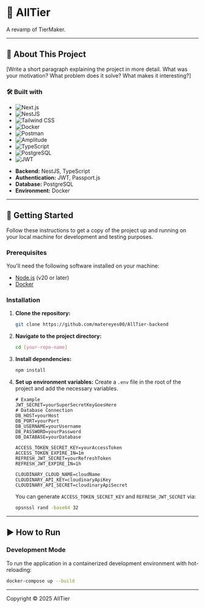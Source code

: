 # 🚀 AllTier

A revamp of TierMaker.

---

## 📖 About This Project

[Write a short paragraph explaining the project in more detail. What was your motivation? What problem does it solve? What makes it interesting?]

### 🛠️ Built with
* ![Next.js](https://img.shields.io/badge/next.js-000000?style=for-the-badge&logo=nextdotjs&logoColor=white)
* ![NestJS](https://img.shields.io/badge/nestjs-%23E0234E.svg?style=for-the-badge&logo=nestjs&logoColor=white)
* ![Tailwind CSS](https://img.shields.io/badge/tailwindcss-%2306B6D4.svg?style=for-the-badge&logo=tailwindcss&logoColor=white)
* ![Docker](https://img.shields.io/badge/docker-%232496ED.svg?style=for-the-badge&logo=docker&logoColor=white)
* ![Postman](https://img.shields.io/badge/Postman-FF6C37?style=for-the-badge&logo=postman&logoColor=white)
* ![Amplitude](https://img.shields.io/badge/Amplitude-0050FF?style=for-the-badge&logo=amplitude&logoColor=white)
* ![TypeScript](https://img.shields.io/badge/typescript-%233178C6.svg?style=for-the-badge&logo=typescript&logoColor=white)
* ![PostgreSQL](https://img.shields.io/badge/postgresql-%234169E1.svg?style=for-the-badge&logo=postgresql&logoColor=white)
* ![JWT](https://img.shields.io/badge/JWT-000000?style=for-the-badge&logo=JSON%20web%20tokens&logoColor=white)

- **Backend:** NestJS, TypeScript
- **Authentication:** JWT, Passport.js
- **Database:** PostgreSQL
- **Environment:** Docker


---

## 🚀 Getting Started

Follow these instructions to get a copy of the project up and running on your local machine for development and testing purposes.

### Prerequisites

You'll need the following software installed on your machine:

- [Node.js](https://nodejs.org/) (v20 or later)
- [Docker](https://www.docker.com/products/docker-desktop/)

### Installation

1.  **Clone the repository:**
    ```sh
    git clone https://github.com/matereyes00/AllTier-backend
    ```
2.  **Navigate to the project directory:**
    ```sh
    cd [your-repo-name]
    ```
3.  **Install dependencies:**
    ```sh
    npm install
    ```
4.  **Set up environment variables:**
    Create a `.env` file in the root of the project and add the necessary variables.
    ```env
    # Example
    JWT_SECRET=yourSuperSecretKeyGoesHere
    # Database Connection
    DB_HOST=yourHost
    DB_PORT=yourPort
    DB_USERNAME=yourUsername
    DB_PASSWORD=yourPassword
    DB_DATABASE=yourDatabase

    ACCESS_TOKEN_SECRET_KEY=yourAccessToken
    ACCESS_TOKEN_EXPIRE_IN=1m
    REFRESH_JWT_SECRET=yourRefreshToken
    REFRESH_JWT_EXPIRE_IN=1h

    CLOUDINARY_CLOUD_NAME=cloudName
    CLOUDINARY_API_KEY=cloudinaryApiKey
    CLOUDINARY_API_SECRET=cloudinaryApiSecret
    ```
    You can generate ```ACCESS_TOKEN_SECRET_KEY``` and ```REFRESH_JWT_SECRET``` via:
    ```sh
    opsnssl rand -base64 32
    ```

---

## ▶️ How to Run

### Development Mode

To run the application in a containerized development environment with hot-reloading:

```sh
docker-compose up --build
```

---
Copyright &copy; 2025 AllTier
